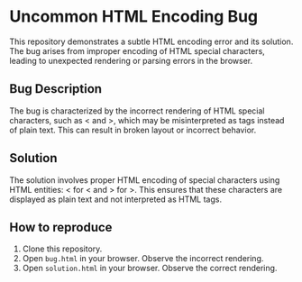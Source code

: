 # Uncommon HTML Encoding Bug

This repository demonstrates a subtle HTML encoding error and its solution. The bug arises from improper encoding of HTML special characters, leading to unexpected rendering or parsing errors in the browser.

## Bug Description

The bug is characterized by the incorrect rendering of HTML special characters, such as < and >, which may be misinterpreted as tags instead of plain text.  This can result in broken layout or incorrect behavior.

## Solution

The solution involves proper HTML encoding of special characters using HTML entities: &lt; for < and &gt; for >. This ensures that these characters are displayed as plain text and not interpreted as HTML tags.

## How to reproduce

1. Clone this repository.
2. Open `bug.html` in your browser. Observe the incorrect rendering.
3. Open `solution.html` in your browser. Observe the correct rendering.